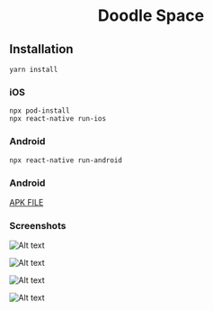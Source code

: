<h1 align="center">
    Doodle Space
</h1>

## Installation

```
yarn install
```

### iOS

```
npx pod-install
npx react-native run-ios
```

### Android

```
npx react-native run-android

```

### Android

[APK FILE](https://github.com/joypatel04/toddledraw/blob/master/android/app/release/app-release.apk)

### Screenshots

![Alt text](https://github.com/joypatel04/screenshots/blob/master/iOS-1.gif 'iOS 1')

![Alt text](https://github.com/joypatel04/screenshots/blob/master/iOS-2.gif 'iOS 2')

![Alt text](https://github.com/joypatel04/screenshots/blob/master/iOS-3.gif 'iOS 3')

![Alt text](https://github.com/joypatel04/screenshots/blob/master/iOS-4.gif 'iOS 4')
